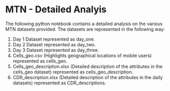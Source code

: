 # MTN - Detailed Analyis

The following python notebook contains a detailed analysis on the various MTN datasets provided.
 The datasets are represented in the following way:
   1. Day 1 Dataset represented as day_one.
   2. Day 2 Dataset represented as day_two.
   3. Day 3 Dataset represented as day_three.
   4. Cells_geo.csv (Highlights geographical locations of mobile users) represented as cells_geo.
   5. Cells_geo_description.xlsx (Detailed description of the attributes in the cells_geo dataset) represented as cells_geo_description.
   6. CDR_description.xlsx (Detailed description of the attributes in the daily datasets) represented as CDR_descriptions.
